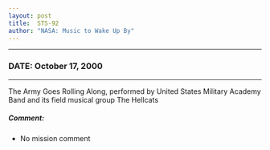 ```yaml
---
layout: post
title:  STS-92
author: "NASA: Music to Wake Up By"
---
```


----
### DATE: October 17, 2000
----
The Army Goes Rolling Along, performed by United States Military Academy Band and its field musical group The Hellcats

##### Comment:
* No mission comment
